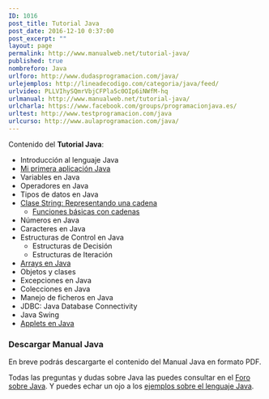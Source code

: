 ```yaml
---
ID: 1016
post_title: Tutorial Java
post_date: 2016-12-10 0:37:00
post_excerpt: ""
layout: page
permalink: http://www.manualweb.net/tutorial-java/
published: true
nombreforo: Java
urlforo: http://www.dudasprogramacion.com/java/
urlejemplos: http://lineadecodigo.com/categoria/java/feed/
urlvideo: PLLVIhySQmrVbjCFPla5c0OIp6iNWfM-hq
urlmanual: http://www.manualweb.net/tutorial-java/
urlcharla: https://www.facebook.com/groups/programacionjava.es/
urltest: http://www.testprogramacion.com/java
urlcurso: http://www.aulaprogramacion.com/java/
---
```


Contenido del **Tutorial Java**:

* Introducción al lenguaje Java
* [Mi primera aplicación Java](http://www.manualweb.net/java/mi-primera-aplicacion-java/)
* Variables en Java
* Operadores en Java
* Tipos de datos en Java
* [Clase String: Representando una cadena](http://www.manualweb.net/java/clase-string-representando-una-cadena/)
	* [Funciones básicas con cadenas](http://www.manualweb.net/java/funciones-basicas-con-cadenas/)
* Números en Java
* Caracteres en Java
* Estructuras de Control en Java
	* Estructuras de Decisión
	* Estructuras de Iteración
* [Arrays en Java](http://www.manualweb.net/java/arrays-en-java)
* Objetos y clases
* Excepciones en Java
* Colecciones en Java
* Manejo de ficheros en Java
* JDBC: Java Database Connectivity
* Java Swing
* [Applets en Java](http://www.manualweb.net/java/applets-en-java/)

### Descargar Manual Java
En breve podrás descargarte el contenido del Manual Java en formato PDF.


Todas las preguntas y dudas sobre Java las puedes consultar en el [Foro sobre Java](http://www.dudasprogramacion.com/java). Y puedes echar un ojo a los [ejemplos sobre el lenguaje Java](http://lineadecodigo.com/java/).
